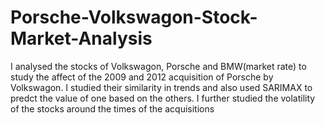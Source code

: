 # Porsche-Volkswagon-Stock-Market-Analysis

I analysed the stocks of Volkswagon, Porsche and BMW(market rate) to study the affect of the 2009 and 2012 acquisition of Porsche by Volkswagon. I studied their similarity in trends and  also used SARIMAX to predct the value of one based on the others. I further studied the volatility of the stocks around the times of the acquisitions
